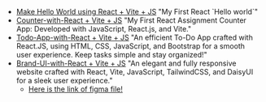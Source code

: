 <ul>
    <li>
        <a href="https://react-introduction-ultra.netlify.app/">Make Hello World using React + Vite + JS</a><span> "My First React `Hello world`"</span>
    </li>
    <li>
        <a href="https://num-counter-with-react.netlify.app/">Counter-with-React + Vite + JS</a><span> "My First React Assignment Counter App: Developed with JavaScript, React.js, and Vite."</span>
    </li>
    <li>
        <a href="https://todo-app-with-react-and-vite.netlify.app/">Todo-App-with-React + Vite + JS</a><span> "An efficient To-Do App crafted with React.JS, using HTML, CSS, JavaScript, and Bootstrap for a smooth user experience. Keep tasks simple and stay organized!"</span>
    </li>
    <li>
        <a href="https://brand-ui-main.netlify.app/">Brand-UI-with-React + Vite + JS</a><span> "An elegant and fully responsive website crafted with React, Vite, JavaScript, TailwindCSS, and DaisyUI for a sleek user experience."</span>
        <ul>
        <li><a href="https://www.figma.com/design/rephrU2FVgN8MFz6XhnP51/Learn-React-with-10-Projects?node-id=0-1&t=XckDJatXC7T4KoGv-0">Here is the link of figma file!</a></li>
        </ul>
    </li>
</ul>
